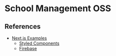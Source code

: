 # School Management OSS

## References

- [Next.js Examples](https://github.com/vercel/next.js/tree/canary/examples)
  - [Styled Components](https://github.com/vercel/next.js/tree/canary/examples/with-styled-components)
  - [Firebase](https://github.com/vercel/next.js/tree/canary/examples/with-firebase)
